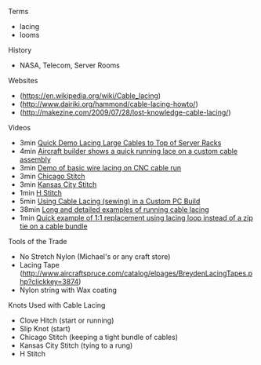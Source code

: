 Terms
- lacing
- looms

History
- NASA, Telecom, Server Rooms

Websites
- (https://en.wikipedia.org/wiki/Cable_lacing)
- (http://www.dairiki.org/hammond/cable-lacing-howto/)
- (http://makezine.com/2009/07/28/lost-knowledge-cable-lacing/)

Videos
- 3min [Quick Demo Lacing Large Cables to Top of Server Racks](http://www.youtube.com/watch?v=7CVvggAKBkk)
- 4min [Aircraft builder shows a quick running lace on a custom cable assembly](https://www.youtube.com/watch?v=oBG30s3PUKw)
- 3min [Demo of basic wire lacing on CNC cable run](https://www.youtube.com/watch?v=BSqfchqx1c8)
- 3min [Chicago Stitch](https://www.youtube.com/watch?v=7wQ7MC04_5g)
- 3min [Kansas City Stitch](https://www.youtube.com/watch?v=aiO-rNyVngU)
- 1min [H Stitch](https://www.youtube.com/watch?v=d5sbY9aDlxI)
- 5min [Using Cable Lacing (sewing) in a Custom PC Build](https://www.youtube.com/watch?v=La6LbgnZJco)
- 38min [Long and detailed examples of running cable lacing](https://www.youtube.com/watch?v=CERS4TT4uZY)
- 1min [Quick example of 1:1 replacement using lacing loop instead of a zip tie on a cable bundle](https://www.youtube.com/watch?v=Hsid71hFMNQ)

Tools of the Trade
- No Stretch Nylon (Michael's or any craft store)
- Lacing Tape (http://www.aircraftspruce.com/catalog/elpages/BreydenLacingTapes.php?clickkey=3874)
- Nylon string with Wax coating

Knots Used with Cable Lacing
- Clove Hitch (start or running)
- Slip Knot (start)
- Chicago Stitch (keeping a tight bundle of cables)
- Kansas City Stitch (tying to a rung)
- H Stitch
